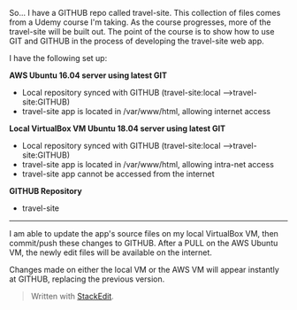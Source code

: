 So...
I have a GITHUB repo called travel-site. This collection of files comes from a Udemy course I'm taking. As the course progresses, more of the travel-site will be built out. The point of the course is to show how to use GIT and GITHUB in the process of developing the travel-site web app.

I have the following set up:

**AWS Ubuntu 16.04 server using latest GIT**

 - Local repository synced with GITHUB (travel-site:local -->travel-site:GITHUB) 
 - travel-site app is located in /var/www/html, allowing internet access

**Local VirtualBox VM Ubuntu 18.04 server using latest GIT**

 - Local repository synced with GITHUB (travel-site:local -->travel-site:GITHUB)
 - travel-site app is located in /var/www/html, allowing intra-net access
 - travel-site app cannot be accessed from the internet

**GITHUB Repository**

 - travel-site
---
	
 I am able to update the app's source files on my local VirtualBox VM, then commit/push these changes to GITHUB. After a PULL on the AWS Ubuntu VM, the newly edit files will be available on the internet.

Changes made on either the local VM or the AWS VM will appear instantly at GITHUB, replacing the previous version.


> Written with [StackEdit](https://stackedit.io/).
<!--stackedit_data:
eyJoaXN0b3J5IjpbMTgyMDExMTQ3OSwtODQyNjk1MTc2XX0=
-->